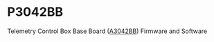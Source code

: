 # P3042BB
Telemetry Control Box Base Board ([A3042BB](https://www.opensourceinstruments.com/Electronics/A3042/M3042.html)) Firmware and Software
